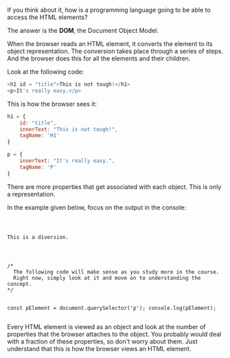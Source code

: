 If you think about it,
how is a programming language
going to be able to access the
HTML elements?

The answer is the **DOM**,
the Document Object Model.

When the browser reads
an HTML element,
it converts the element
to its object representation.
The conversion takes place
through a series of steps.
And the browser does this
for all the elements
and
their children.

Look at the following code:

```javascript
<h1 id = "title">This is not tough!</h1>
<p>It's really easy.</p>
```

This is how the browser sees it:

```javascript
h1 = {
    id: "title",
    innerText: "This is not tough!",
    tagName: 'H1'
}

p = {
    innerText: "It's really easy.",
    tagName: 'P'
}
```

There are more properties
that get associated
with each object.
This is only
a representation.

In the example given below,
focus on the output
in the console:

<Editor lang="javascript">
<code>
<panel lang="html">
<p>This is a diversion.</p>
</panel>
<panel lang="javascript">
/*
  The following code will make sense as you study more in the course.
  Right now, simply look at it and move on to understanding the concept.
*/

const pElement = document.querySelector('p');
console.log(pElement);
</panel>
</code>
</Editor>

Every HTML element
is viewed as an object
and
look at the number of properties
that the browser attaches to the object.
You probably would deal with
a fraction of these properties,
so don't worry about them.
Just understand that
this is how the browser views
an HTML element.